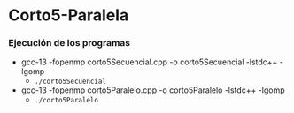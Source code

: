 # Corto5-Paralela

### Ejecución de los programas

- gcc-13 -fopenmp corto5Secuencial.cpp -o corto5Secuencial -lstdc++ -lgomp
  - ```./corto5Secuencial```
- gcc-13 -fopenmp corto5Paralelo.cpp -o corto5Paralelo -lstdc++ -lgomp
  - ```./corto5Paralelo```
